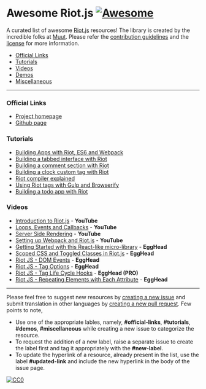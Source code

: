 # **Awesome Riot.js** [![Awesome](https://cdn.rawgit.com/sindresorhus/awesome/d7305f38d29fed78fa85652e3a63e154dd8e8829/media/badge.svg)](https://github.com/sindresorhus/awesome)
A curated list of awesome [Riot.js](http://riotjs.com/) resources! The library is created by the incredible folks at [Muut](https://muut.com/blog/technology/riot-2.0/). Please refer the [contribution guidelines](#contribution-guidelines) and the [license](#license) for more information.

  - [Official Links](#official-links)
  - [Tutorials](#tutorials)
  - [Videos](#videos)
  - [Demos](#demos)
  - [Miscellaneous](#miscellaneous)

---

### Official Links

  - [Project homepage](http://riotjs.com/)
  - [Github page](https://github.com/riot/riot)

### Tutorials

  - [Building Apps with Riot, ES6 and Webpack](http://blog.srackham.com/posts/riot-es6-webpack-apps/)
  - [Building a tabbed interface with Riot](http://robertwpearce.com/blog/riotjs-example/)
  - [Building a comment section with Riot](https://juriansluiman.nl/article/154/the-react-tutorial-for-riot)
  - [Building a clock custom tag with Riot](https://juriansluiman.nl/article/154/the-react-tutorial-for-riot)
  - [Riot compiler explained](http://www.triplet.fi/blog/riot-compiler-explained/)
  - [Using Riot tags with Gulp and Browserify](http://www.triplet.fi/blog/adding_compiled_riot_tags_to_your_gulp_browserify_build/)
  - [Building a todo app with Riot](http://www.marcusoft.net/2015/12/riotjs-anatomy-of-a-tag.html)

### Videos

  - [Introduction to Riot.js](https://www.youtube.com/watch?v=al87U6NgRTc) - **YouTube**
  - [Loops, Events and Callbacks](https://www.youtube.com/watch?v=T-ZV9dv93sw) - **YouTube**
  - [Server Side Rendering](https://www.youtube.com/watch?v=6ww1UXGJzcs) - **YouTube**
  - [Setting up Webpack and Riot.js](https://www.youtube.com/watch?v=UgdZbT-KPpY) - **YouTube**
  - [Getting Started with this React-like micro-library](https://egghead.io/lessons/javascript-riot-js-getting-started) - **EggHead**
  - [Scoped CSS and Toggled Classes in Riot.js](https://egghead.io/lessons/javascript-riot-js-scoped-css-and-toggled-classes) - **EggHead**
  - [Riot JS - DOM Events](https://egghead.io/lessons/javascript-riot-js-dom-events) - **EggHead**
  - [Riot JS - Tag Options](https://egghead.io/lessons/javascript-riot-js-tag-options) - **EggHead**
  - [Riot JS - Tag Life Cycle Hooks](https://egghead.io/lessons/javascript-riot-js-tag-life-cycle-hooks) - **EggHead (PRO)**
  - [Riot JS - Repeating Elements with Each Attribute](https://egghead.io/lessons/javascript-riot-js-repeating-elements-with-each-attribute) - **EggHead**

---

Please feel free to suggest new resources by [creating a new issue](https://github.com/pankajparashar/awesome-riotjs/issues) and submit translation in other languages by [creating a new pull request](https://github.com/pankajparashar/awesome-riotjs/pulls). Few points to note,

  - Use one of the appropriate lables, namely, **#official-links**, **#tutorials**, **#demos**, **#miscellaneous** while creating a new issue to categorize the resource.
  - To request the addition of a new label, raise a separate issue to create the label first and tag it appropriately with the **#new-label**.
  - To update the hyperlink of a resource, already present in the list, use the label **#updated-link** and include the new hyperlink in the body of the issue page.

[![CC0](https://i.creativecommons.org/p/zero/1.0/88x31.png)](https://creativecommons.org/publicdomain/zero/1.0/)
